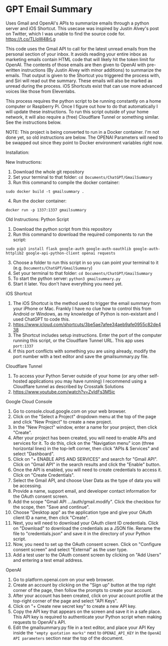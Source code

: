 # GPT Email Summary
Uses Gmail and OpenAI's APIs to summarize emails through a python server and iOS Shortcut. This usecase was inspired by Justin Alvey's post on Twitter, which I was unable to find the source code for. https://t.co/TLIoW48rLg

This code uses the Gmail API to call for the latest unread emails from the personal section of your inbox. It avoids reading your entire inbox as marketing emails contain HTML code that will likely hit the token limit for OpenAI. The contents of those emails are then given to OpenAI with pre-written instructions (By Justin Alvey with minor additions) to summarize the emails. That output is given to the Shortcut you triggered the process with, and Siri will read out the summary. These emails will also be marked as unread during the process. iOS Shortcuts exist that can use more advanced voices like those from Elevenlabs.

This process requires the python script to be running constantly on a home computer or Raspberry Pi. Once I figure out how to do that automatically I will update these instructions. To run this script outside of your home network, it will also require a (free) Cloudflare Tunnel or something similar. See the instructions below.

NOTE: This project is being converted to run in a Docker container. I'm not done yet, so old instructions are below. The OPENAI Parameters will need to be swapped out since they point to Docker environment variables right now.

Installation:

New Instructions:
1. Download the whole git repository
2. Set your terminal to that folder: ```cd Documents/ChatGPT/GmailSummary```
3. Run this command to compile the docker container:

```sudo docker build -t gmailsummary .```

4. Run the docker container:

```docker run -p 1337:1337 gmailsummary```

Old Instructions:
Python Script
1. Download the python script from this repository
2. Run this command to download the required components to run the script:

```sudo pip3 install flask google-auth google-auth-oauthlib google-auth-httplib2 google-api-python-client openai requests```

3. Choose a folder to run this script in so you can point your terminal to it (e.g. ```Documents/ChatGPT/GmailSummary```)
4. Set your terminal to that folder: ```cd Documents/ChatGPT/GmailSummary```
5. To start the python server: ```python3 gmailsummary.py```
6. Start it later. You don't have everything you need yet.

iOS Shortcut
1. The iOS Shortcut is the method used to trigger the email summary from your iPhone or Mac. Frankly I have no clue how to control this from Android or Windows, as my knowledge of Python is non-existant and I used ChatGPT to code this.
2. https://www.icloud.com/shortcuts/3be5ae7afee34aeb9afe0955c82de438
3. The Shortcut includes setup instructions. Enter the port of the computer running this script, or the Cloudflare Tunnel URL. This app uses ```port:1337```
4. If this port conflicts with something you are using already, modify the port number with a text editor and save the gmailsummary.py file.

Cloudflare Tunnel
1. To access your Python Server outside of your home (or any other self-hosted applications you may have running) I recommend using a Cloudflare tunnel as described by Crosstalk Solutions
2. https://www.youtube.com/watch?v=ZvIdFs3M5ic

Google Cloud Console
1. Go to console.cloud.google.com on your web browser.
2. Click on the "Select a Project" dropdown menu at the top of the page and click "New Project" to create a new project.
3. In the "New Project" window, enter a name for your project, then click "Create".
4. After your project has been created, you will need to enable APIs and services for it. To do this, click on the "Navigation menu" icon (three horizontal lines) in the top-left corner, then click "APIs & Services" and select "Dashboard".
5. Click on "+ ENABLE APIS AND SERVICES" and search for "Gmail API". Click on "Gmail API" in the search results and click the "Enable" button.
6. Once the API is enabled, you will need to create credentials to access it. Click on "Create Credentials".
7. Select the Gmail API, and choose User Data as the type of data you will be accessing.
8. Provide a name, support email, and developer contact information for the OAuth consent screen.
9. Add the scope "Gmail API …/auth/gmail.modify". Click the checkbox for the scope, then "Save and continue".
10. Choose "Desktop app" as the application type and give your OAuth client ID a name, then click "Create".
11. Next, you will need to download your OAuth client ID credentials. Click on "Download" to download the credentials as a JSON file. Rename the file to "credentials.json" and save it in the directory of your Python script.
12. Now, you need to set up the OAuth consent screen. Click on "Configure consent screen" and select "External" as the user type.
13. Add a test user to the OAuth consent screen by clicking on "Add Users" and entering a test email address.

OpenAI
1. Go to platform.openai.com on your web browser.
2. Create an account by clicking on the "Sign up" button at the top right corner of the page, then follow the prompts to create your account.
3. After your account has been created, click on your account profile at the top-right corner of the page and select "API Keys".
4. Click on "+ Create new secret key" to create a new API key.
5. Copy the API key that appears on the screen and save it in a safe place. This API key is required to authenticate your Python script when making requests to OpenAI's API.
6. Edit the gmailsummary.py file in a text editor, and place your API Key inside the ```"empty quotation marks"``` next to ```OPENAI_API_KEY``` in the ```OpenAI API parameters``` section near the top of the document.
